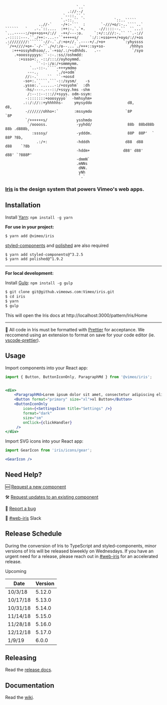 ```
                                `..`                                  
                            .://--/                                  
                          `--::.``.`                                 
                         `.-::.``  `             `::..`````          
               ..//-`    -/+:-```  :       `-///+o/:-..````..`       
``````   `   .-.`::....  :++:-.`.`+.      -//::::--.``  ``...:       
`...-----:/+o++os++/://  -++/---:o.     `:+/::///:-.`` ``.-://       
.-:::::---.``./++:-...--``+++++s/     `:/::+sso+++/+oyo/://+os       
.:////////:``````-//-.`./:+o+//.`.----+/./+o+        `:yhyssss       
 `/++////+o+-`-/-``./+/:/o--...`./+++::sy+so-           /hhhys       
   :+++ossyhdhsoo/..`-+so/.:/+sdhhds.   .--              `/syo       
    .+ooossyyyys:``-:-.:ss//oshmdd:                                  
      :+ssso+:. -::/::://oyhoymmd.                                 
              ``-:-:/o:/+smmmymm.                                  
           `..-::-.````-+++ymdmo                                   
          ---..        `./o+odm`                                   
         //:-.`    ``  ``-+oosd                                    
        -so+:.`````.```-::/sysm/    -s                             
        .ysso:.`......-:/+osyohm`  :dh                             
         -hs/----.---::/+ssyy.hms -shm                               
          /:--::--::://+syys. odm-ssym:                              
         -::::::::+ooosyyyo`  -hmhsyhm+                              
        .::/://::+yhhhhhs-     ymysyddo                d8,           d8,                        
         -///////ohho+:`       :mssymdo               `8P           `8P                         
         `/++++++s/             ysshmdo                                                         
          `/ooooss.             -yyhdd/                88b  88bd88b  88b .d888b,                
            :ssssy/             -ydddm.                88P  88P'  `  88P ?8b,                   
              .:/+:             -hdddh                d88  d88      d88    `?8b                 
                                -hddm+               d88' d88'     d88' `?888P'                 
                                -dmmN`                               
                                .mNNs                                
                                 dNN.                                
                                 yNh                                 
                                 `.` 
```

### [Iris](http://docs.vimeows.com/vimeo/iris/master/pattern/Iris/Home) is the design system that powers Vimeo's web apps.


## Installation
Install [Yarn](https://github.com/yarnpkg/yarn): `npm install -g yarn`

**For use in your project:**
```bash
$ yarn add @vimeo/iris
```

[styled-components](https://github.com/styled-components/styled-components) and [polished](https://github.com/styled-components/polished) are also required
```bash
$ yarn add styled-components@^3.2.5
$ yarn add polished@^1.9.2

```
***
**For local development:**

Install [Gulp](https://github.com/gulpjs/gulp): `npm install -g gulp`

```bash
$ git clone git@github.vimeows.com:Vimeo/iris.git
$ cd iris
$ yarn
$ gulp
```
This will open the Iris docs at http://localhost:3000/pattern/Iris/Home
***
🚨 All code in Iris must be formatted with [Prettier](https://github.com/prettier/prettier/) for acceptance. We reccomend using an extension to format on save for your code editor (ie. [vscode-prettier](https://github.com/prettier/prettier-vscode)).

## Usage
Import components into your React app:
```jsx
import { Button, ButtonIconOnly, ParagraphMd } from '@vimeo/iris';


<div>
    <ParagraphMd>Lorem ipsum dolor sit amet, consectetur adipiscing elit.</ParagraphMd>
    <Button format="primary" size="xl">xl Button</Button>
    <ButtonIconOnly
        icon={<SettingsIcon title="Settings" />}
        format="dark"
        size="sm"
        onClick={clickHandler}
     />
</div>

```

Import SVG icons into your React app:
```jsx
import GearIcon from 'iris/icons/gear';

<GearIcon />

```

## Need Help?

🆕 [Request a new component](https://github.vimeows.com/Vimeo/iris/issues/new?labels=type%3A+new+component&milestone=4&title=Component+Request%3A&assignee=sean-mcintyre&template=new_component_request.md)

🛠 [Request updates to an existing component](https://github.vimeows.com/Vimeo/iris/issues/new?labels=type%3A+update+component&milestone=4&title=Component+Update%3A&template=update_component_request.md)

🐛 [Report a bug](https://github.vimeows.com/Vimeo/iris/issues/new?labels=p2,type%3A+bug&milestone=4&title=Bug%3A&template=bug_report.md)

💬 [#web-iris](https://vimeo.slack.com/messages/C2UF8PH0A) Slack

## Release Schedule

During the conversion of Iris to TypeScript and styled-components, minor versions of Iris will be released biweekly on Wednesdays. If you have an urgent need for a release, please reach out in [#web-iris](https://vimeo.slack.com/messages/C2UF8PH0A) for an accelerated release.

Upcoming 

| Date  | Version |
| ------------- | ------------- |
| 10/3/18  | 5.12.0  |
| 10/17/18  | 5.13.0  |
| 10/31/18  | 5.14.0  |
| 11/14/18  | 5.15.0  |
| 11/28/18  | 5.16.0  |
| 12/12/18  | 5.17.0  |
| 1/9/19 | 6.0.0 |

## Releasing

Read the [release docs](https://github.vimeows.com/Vimeo/iris/wiki/Publishing-an-Iris-Release).

## Documentation
Read the [wiki](https://github.vimeows.com/Vimeo/iris/wiki).
